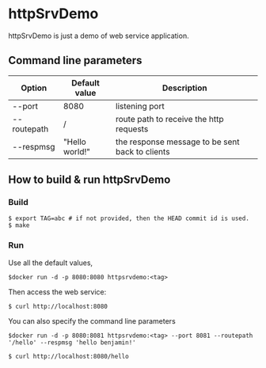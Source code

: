 # httpSrvDemo
httpSrvDemo is just a demo of web service application.

## Command line parameters

| Option | Default value | Description |
|--------|---------------|-------------|
| --port <port> | 8080 | listening port |
| --routepath <path> | / | route path to receive the http requests |
| --respmsg <resp message> | "Hello world!" | the response message to be sent back to clients |


## How to build & run httpSrvDemo
### Build
```
$ export TAG=abc # if not provided, then the HEAD commit id is used.
$ make
```

### Run
Use all the default values,
```
$docker run -d -p 8080:8080 httpsrvdemo:<tag> 
```

Then access the web service:
```
$ curl http://localhost:8080
```

You can also specify the command line parameters
```
$docker run -d -p 8080:8081 httpsrvdemo:<tag> --port 8081 --routepath '/hello' --respmsg 'hello benjamin!'
```

```
$ curl http://localhost:8080/hello
```

